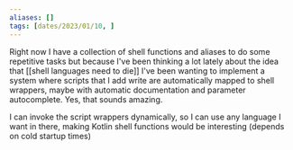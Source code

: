 ```yaml
---
aliases: []
tags: [dates/2023/01/10, ]
---
```

Right now I have a collection of shell functions and aliases to do some repetitive tasks but because I've been thinking a lot lately about the idea that [[shell languages need to die]] I've been wanting to implement a system where scripts that I add write are automatically mapped to shell  wrappers, maybe with automatic documentation and parameter autocomplete. Yes, that sounds amazing.

I can invoke the script wrappers dynamically, so I can use any language I want in there, making Kotlin shell functions would be interesting (depends on cold startup times)
